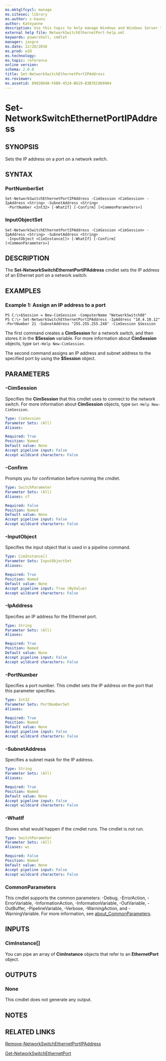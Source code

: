 ```yaml
---
ms.mktglfcycl: manage
ms.sitesec: library
ms.author: v-kaunu
author: Kateyanne
description: Use this topic to help manage Windows and Windows Server technologies with Windows PowerShell.
external help file: NetworkSwitchEthernetPort-help.xml
keywords: powershell, cmdlet
manager: jasgro
ms.date: 12/20/2016
ms.prod: w10
ms.technology: 
ms.topic: reference
online version: 
schema: 2.0.0
title: Set-NetworkSwitchEthernetPortIPAddress
ms.reviewer:
ms.assetid: 89020D48-F6B9-4524-B629-B3B7EC809904
---
```


# Set-NetworkSwitchEthernetPortIPAddress

## SYNOPSIS
Sets the IP address on a port on a network switch.

## SYNTAX

### PortNumberSet
```
Set-NetworkSwitchEthernetPortIPAddress -CimSession <CimSession> -IpAddress <String> -SubnetAddress <String>
 -PortNumber <Int32> [-WhatIf] [-Confirm] [<CommonParameters>]
```

### InputObjectSet
```
Set-NetworkSwitchEthernetPortIPAddress -CimSession <CimSession> -IpAddress <String> -SubnetAddress <String>
 -InputObject <CimInstance[]> [-WhatIf] [-Confirm] [<CommonParameters>]
```

## DESCRIPTION
The **Set-NetworkSwitchEthernetPortIPAddress** cmdlet sets the IP address of an Ethernet port on a network switch.

## EXAMPLES

### Example 1: Assign an IP address to a port
```
PS C:\>$Session = New-CimSession -ComputerName "NetworkSwitch08"
PS C:\> Set-NetworkSwitchEthernetPortIPAddress -IpAddress "10.4.10.12" -PortNumber 21 -SubnetAddress "255.255.255.248" -CimSession $Session
```

The first command creates a **CimSession** for a network switch, and then stores it in the **$Session** variable.
For more information about **CimSession** objects, type `Get-Help New-CimSession`.

The second command assigns an IP address and subnet address to the specified port by using the **$Session** object.

## PARAMETERS

### -CimSession
Specifies the **CimSession** that this cmdlet uses to connect to the network switch.
For more information about **CimSession** objects, type `Get-Help New-CimSession`.

```yaml
Type: CimSession
Parameter Sets: (All)
Aliases: 

Required: True
Position: Named
Default value: None
Accept pipeline input: False
Accept wildcard characters: False
```

### -Confirm
Prompts you for confirmation before running the cmdlet.

```yaml
Type: SwitchParameter
Parameter Sets: (All)
Aliases: cf

Required: False
Position: Named
Default value: None
Accept pipeline input: False
Accept wildcard characters: False
```

### -InputObject
Specifies the input object that is used in a pipeline command.

```yaml
Type: CimInstance[]
Parameter Sets: InputObjectSet
Aliases: 

Required: True
Position: Named
Default value: None
Accept pipeline input: True (ByValue)
Accept wildcard characters: False
```

### -IpAddress
Specifies an IP address for the Ethernet port.

```yaml
Type: String
Parameter Sets: (All)
Aliases: 

Required: True
Position: Named
Default value: None
Accept pipeline input: False
Accept wildcard characters: False
```

### -PortNumber
Specifies a port number.
This cmdlet sets the IP address on the port that this parameter specifies.

```yaml
Type: Int32
Parameter Sets: PortNumberSet
Aliases: 

Required: True
Position: Named
Default value: None
Accept pipeline input: False
Accept wildcard characters: False
```

### -SubnetAddress
Specifies a subnet mask for the IP address.

```yaml
Type: String
Parameter Sets: (All)
Aliases: 

Required: True
Position: Named
Default value: None
Accept pipeline input: False
Accept wildcard characters: False
```

### -WhatIf
Shows what would happen if the cmdlet runs. The cmdlet is not run.

```yaml
Type: SwitchParameter
Parameter Sets: (All)
Aliases: wi

Required: False
Position: Named
Default value: None
Accept pipeline input: False
Accept wildcard characters: False
```

### CommonParameters
This cmdlet supports the common parameters: -Debug, -ErrorAction, -ErrorVariable, -InformationAction, -InformationVariable, -OutVariable, -OutBuffer, -PipelineVariable, -Verbose, -WarningAction, and -WarningVariable. For more information, see [about_CommonParameters](http://go.microsoft.com/fwlink/?LinkID=113216).

## INPUTS

### CimInstance[]
You can pipe an array of **CimInstance** objects that refer to an **EthernetPort** object.

## OUTPUTS

### None
This cmdlet does not generate any output.

## NOTES

## RELATED LINKS

[Remove-NetworkSwitchEthernetPortIPAddress](./Remove-NetworkSwitchEthernetPortIPAddress.md)

[Get-NetworkSwitchEthernetPort](./Get-NetworkSwitchEthernetPort.md)

